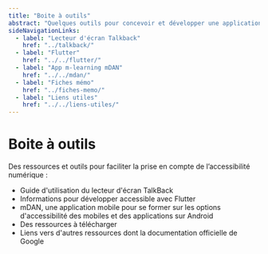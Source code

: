 ```yaml
---
title: "Boite à outils"
abstract: "Quelques outils pour concevoir et développer une application Android accessible"
sideNavigationLinks:
  - label: "Lecteur d'écran Talkback"
    href: "../talkback/"
  - label: "Flutter"
    href: "../../flutter/"
  - label: "App m-learning mDAN"
    href: "../../mdan/"
  - label: "Fiches mémo"
    href: "../fiches-memo/"    
  - label: "Liens utiles"
    href: "../../liens-utiles/"
---
```


# Boite à outils

Des ressources et outils pour faciliter la prise en compte de l’accessibilité numérique :

- Guide d'utilisation du lecteur d'écran TalkBack
- Informations pour développer accessible avec Flutter
- mDAN, une application mobile pour se former sur les options d'accessibilité des mobiles et des applications sur Android
- Des ressources à télécharger
- Liens vers d'autres ressources dont la documentation officielle de Google

